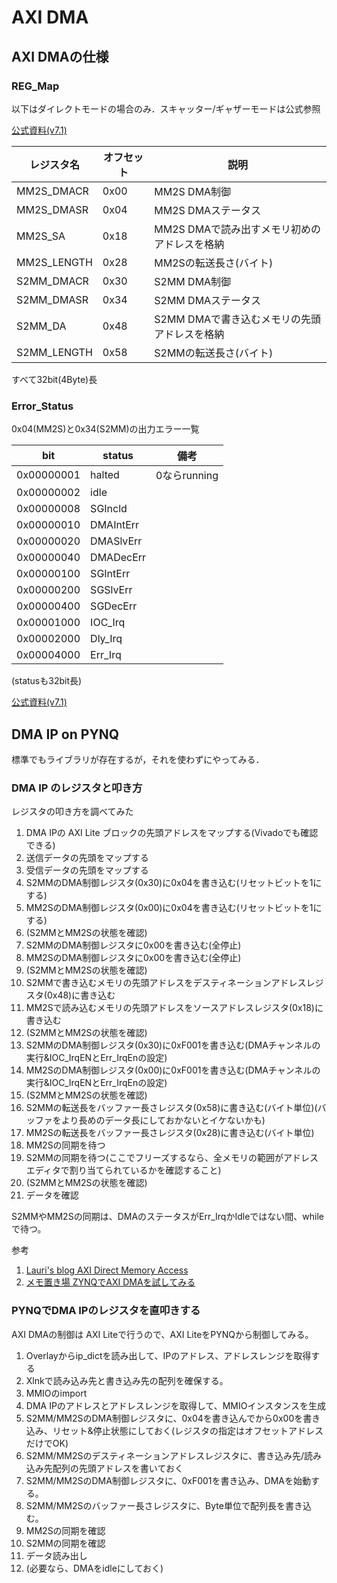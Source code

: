 # AXI DMA  

## AXI DMAの仕様

### REG_Map  

以下はダイレクトモードの場合のみ．スキャッター/ギャザーモードは公式参照  

[公式資料(v7.1)](https://japan.xilinx.com/support/documentation/ip_documentation/axi_dma/v7_1/j_pg021_axi_dma.pdf)  

| レジスタ名 | オフセット | 説明 |  
|----|----|----|
| MM2S_DMACR | 0x00 | MM2S DMA制御 |  
| MM2S_DMASR | 0x04 | MM2S DMAステータス |  
| MM2S_SA | 0x18 | MM2S DMAで読み出すメモリ初めのアドレスを格納 |  
| MM2S_LENGTH | 0x28 | MM2Sの転送長さ(バイト) |  
| S2MM_DMACR | 0x30 | S2MM DMA制御 |  
| S2MM_DMASR | 0x34 | S2MM DMAステータス |  
| S2MM_DA | 0x48 | S2MM DMAで書き込むメモリの先頭アドレスを格納 |  
| S2MM_LENGTH | 0x58 | S2MMの転送長さ(バイト) |  
すべて32bit(4Byte)長  

### Error_Status  

0x04(MM2S)と0x34(S2MM)の出力エラー一覧

| bit | status | 備考 |  
|----|----|----|  
| 0x00000001 | halted | 0ならrunning |  
| 0x00000002 | idle |  |  
| 0x00000008 | SGIncld |  |  
| 0x00000010 | DMAIntErr |  |
| 0x00000020 | DMASlvErr |  |  
| 0x00000040 | DMADecErr |  |  
| 0x00000100 | SGIntErr |  |
| 0x00000200 | SGSlvErr |  |  
| 0x00000400 | SGDecErr |  |  
| 0x00001000 | IOC_Irq |  |  
| 0x00002000 | Dly_Irq |  |  
| 0x00004000 | Err_Irq |  |  
(statusも32bit長)

[公式資料(v7.1)](https://japan.xilinx.com/support/documentation/ip_documentation/axi_dma/v7_1/j_pg021_axi_dma.pdf)  

## DMA IP on PYNQ  

標準でもライブラリが存在するが，それを使わずにやってみる．  

### DMA IP のレジスタと叩き方  

レジスタの叩き方を調べてみた  

1. DMA IPの AXI Lite ブロックの先頭アドレスをマップする(Vivadoでも確認できる)  
2. 送信データの先頭をマップする  
3. 受信データの先頭をマップする  
4. S2MMのDMA制御レジスタ(0x30)に0x04を書き込む(リセットビットを1にする)  
5. MM2SのDMA制御レジスタ(0x00)に0x04を書き込む(リセットビットを1にする)  
6. (S2MMとMM2Sの状態を確認)  
7. S2MMのDMA制御レジスタに0x00を書き込む(全停止)  
8. MM2SのDMA制御レジスタに0x00を書き込む(全停止)  
9. (S2MMとMM2Sの状態を確認)  
10. S2MMで書き込むメモリの先頭アドレスをデスティネーションアドレスレジスタ(0x48)に書き込む  
11. MM2Sで読み込むメモリの先頭アドレスをソースアドレスレジスタ(0x18)に書き込む  
12. (S2MMとMM2Sの状態を確認)  
13. S2MMのDMA制御レジスタ(0x30)に0xF001を書き込む(DMAチャンネルの実行&IOC_IrqENとErr_IrqEnの設定)  
14. MM2SのDMA制御レジスタ(0x00)に0xF001を書き込む(DMAチャンネルの実行&IOC_IrqENとErr_IrqEnの設定)  
15. (S2MMとMM2Sの状態を確認)  
16. S2MMの転送長をバッファー長さレジスタ(0x58)に書き込む(バイト単位)(バッファをより長めのデータ長にしておかないとイケないかも)  
17. MM2Sの転送長をバッファー長さレジスタ(0x28)に書き込む(バイト単位)
18. MM2Sの同期を待つ
19. S2MMの同期を待つ(ここでフリーズするなら、全メモリの範囲がアドレスエディタで割り当てられているかを確認すること)  
20. (S2MMとMM2Sの状態を確認)  
21. データを確認  

S2MMやMM2Sの同期は、DMAのステータスがErr_IrqかIdleではない間、whileで待つ。

参考  

1. [Lauri's blog  AXI Direct Memory Access](https://lauri.xn--vsandi-pxa.com/hdl/zynq/xilinx-dma.html)  
2. [メモ置き場  ZYNQでAXI DMAを試してみる](https://okchan08.hateblo.jp/entry/2019/03/16/223000)  

### PYNQでDMA IPのレジスタを直叩きする  

AXI DMAの制御は AXI Liteで行うので、AXI LiteをPYNQから制御してみる。  

1. Overlayからip_dictを読み出して、IPのアドレス、アドレスレンジを取得する  
2. Xlnkで読み込み先と書き込み先の配列を確保する。
3. MMIOのimport  
4. DMA IPのアドレスとアドレスレンジを取得して、MMIOインスタンスを生成  
5. S2MM/MM2SのDMA制御レジスタに、0x04を書き込んでから0x00を書き込み、リセット&停止状態にしておく(レジスタの指定はオフセットアドレスだけでOK)  
6. S2MM/MM2Sのデスティネーションアドレスレジスタに、書き込み先/読み込み先配列の先頭アドレスを書いておく  
7. S2MM/MM2SのDMA制御レジスタに、0xF001を書き込み、DMAを始動する。  
8. S2MM/MM2Sのバッファー長さレジスタに、Byte単位で配列長を書き込む。
9. MM2Sの同期を確認  
10. S2MMの同期を確認  
11. データ読み出し  
12. (必要なら、DMAをidleにしておく)  
